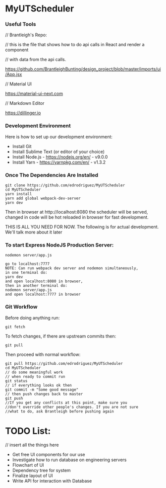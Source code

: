 # MyUTScheduler

### Useful Tools

// Brantleigh's Repo:

// this is the file that shows how to do api calls in React and render a component

// with data from the api calls.

https://github.com/BrantleighBunting/design_project/blob/master/imports/ui/App.jsx

// Material UI

https://material-ui-next.com

// Markdown Editor

https://dillinger.io

### Development Environment

Here is how to set up our development environment:
* Install Git
* Install Sublime Text (or editor of your choice)
* Install Node.js - https://nodejs.org/en/ - v9.0.0
* Install Yarn - https://yarnpkg.com/en/ - v1.3.2
### Once The Dependencies Are Installed
```
git clone https://github.com/edrodriguez/MyUTScheduler
cd MyUTScheduler
yarn install
yarn add global webpack-dev-server
yarn dev
```
Then in browser at http://localhost:8080 the scheduler will be served, changed in code
will be hot reloaded in browser for fast development.

THIS IS ALL YOU NEED FOR NOW. The following is for actual development. We'll talk more about it later

### To start Express NodeJS Production Server:
```
nodemon server/app.js

go to localhost:7777
NOTE: Can run webpack dev server and nodemon simultaneously,
in one terminal do:
yarn dev
and open localhost:8080 in browser,
then in another terminal do:
nodemon server/app.js
and open localhost:7777 in browser
```

### Git Workflow

Before doing anything run:

```
git fetch
```

To fetch changes, if there are upstream commits then:

```
git pull
```

Then proceed with normal workflow:

```
git pull https://github.com/edrodriguez/MyUTScheduler
cd MyUTScheduler
// do some meaningful work
// when ready to commit run
git status
// if everything looks ok then
git commit -m "Some good message"
// then push changes back to master
git push
//If you get any conflicts at this point, make sure you 
//don't override other people's changes. If you are not sure
//what to do, ask Brantleigh before pushing again
```

# TODO List:

// insert all the things here
- Get free UI components for our use
- Investigate how to run database on engineering servers
- Flowchart of UI
- Dependency tree for system
- Finalize layout of UI
- Write API for interaction with Database
